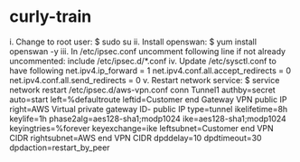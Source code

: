 # curly-train
 i. Change to root user: 
                $ sudo su
    ii. Install openswan:
                $ yum install openswan -y
    iii. In /etc/ipsec.conf uncomment following line if not already 
          uncommented:
                 include /etc/ipsec.d/*.conf
    iv. Update /etc/sysctl.conf to have following
 net.ipv4.ip_forward = 1
 net.ipv4.conf.all.accept_redirects = 0
 net.ipv4.conf.all.send_redirects = 0
    v. Restart network service:
                 $ service network restart
                 /etc/ipsec.d/aws-vpn.conf
conn Tunnel1
        authby=secret
        auto=start
        left=%defaultroute
        leftid=Customer end Gateway VPN public IP
        right=AWS Virtual private gateway ID- public IP
        type=tunnel
        ikelifetime=8h
        keylife=1h
        phase2alg=aes128-sha1;modp1024
        ike=aes128-sha1;modp1024
        keyingtries=%forever
        keyexchange=ike
        leftsubnet=Customer end VPN CIDR
        rightsubnet=AWS end VPN CIDR
        dpddelay=10
        dpdtimeout=30
        dpdaction=restart_by_peer
